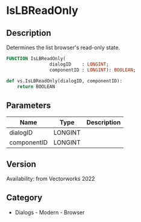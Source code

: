 # IsLBReadOnly

## Description
Determines the list browser's read-only state.

```pascal
FUNCTION IsLBReadOnly(
				dialogID    : LONGINT;
				componentID : LONGINT): BOOLEAN;
```

```python
def vs.IsLBReadOnly(dialogID, componentID):
    return BOOLEAN
```

## Parameters
|Name|Type|Description|
|---|---|---|
|dialogID|LONGINT|   |
|componentID|LONGINT|   |

## Version
Availability: from Vectorworks 2022

## Category
* Dialogs - Modern - Browser

